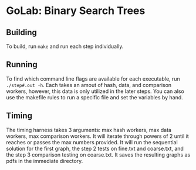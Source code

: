 # GoLab: Binary Search Trees

## Building
To build, run `make` and run each step individually.

## Running
To find which command line flags are available for each executable, run `./step#.out -h`. Each takes an amout of hash, data, and comparison workers, however, this data is only utilized in the later steps. You can also use the makefile rules to run a specific file and set the variables by hand.

## Timing
The timing harness takes 3 arguments: max hash workers, max data workers, max comparison workers. It will iterate through powers of 2 until it reaches or passes the max numbers provided. It will run the sequential solution for the first graph, the step 2 tests on fine.txt and coarse.txt, and the step 3 comparison testing on coarse.txt. It saves the resulting graphs as pdfs in the immediate directory.
